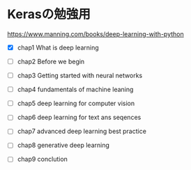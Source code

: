 # Kerasの勉強用

https://www.manning.com/books/deep-learning-with-python

- [x] chap1 What is deep learning
- [ ] chap2 Before we begin
- [ ]  chap3 Getting started with neural networks
- [ ] chap4 fundamentals of machine leaning
- [ ] chap5 deep learning for computer vision
- [ ]  chap6 deep learning for text ans seqences
- [ ]  chap7 advanced deep learning best practice 
- [ ]  chap8 generative deep learning 
- [ ]  chap9 conclution


